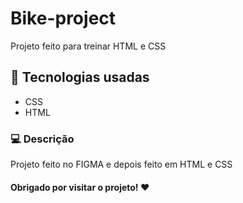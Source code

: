 # Bike-project

Projeto feito para treinar HTML e CSS

## 📱 Tecnologias usadas  

- CSS
- HTML 

### 💻 Descrição

Projeto feito no FIGMA e depois feito em HTML e CSS

#### Obrigado por visitar o projeto! ❤️
